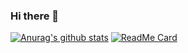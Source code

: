 ### Hi there 👋

[![Anurag's github stats](https://github-readme-stats.vercel.app/api?username=Huang-Libo&show_icons=true)](https://github.com/anuraghazra/github-readme-stats)
[![ReadMe Card](https://github-readme-stats.vercel.app/api/pin/?username=Huang-Libo&repo=LBCycleScrollView&show_owner=true)](https://github.com/Huang-Libo/LBCycleScrollView)


<!--
**Huang-Libo/Huang-Libo** is a ✨ _special_ ✨ repository because its `README.md` (this file) appears on your GitHub profile.

Here are some ideas to get you started:

- 🔭 I’m currently working on ...
- 🌱 I’m currently learning ...
- 👯 I’m looking to collaborate on ...
- 🤔 I’m looking for help with ...
- 💬 Ask me about ...
- 📫 How to reach me: ...
- 😄 Pronouns: ...
- ⚡ Fun fact: ...
-->
